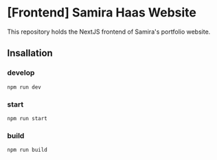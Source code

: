 # [Frontend] Samira Haas Website

This repository holds the NextJS frontend of Samira's portfolio website.

## Insallation

### develop

```
npm run dev
```

### start

```
npm run start
```

### build

```
npm run build
```